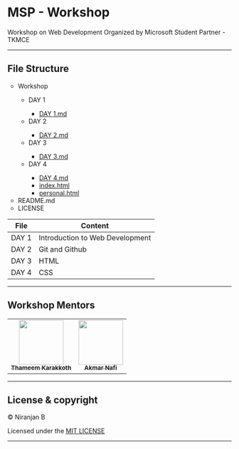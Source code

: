 # MSP - Workshop

Workshop on Web Development Organized by Microsoft Student Partner - TKMCE

---


## File Structure


<ul style="list-style-type:circle">
         <li>Workshop</li>
         <ul style="list-style-type:circle">
         <li>DAY 1</li>
         <ul>
         <li><a href = "https://github.com/Niranjanprof/MSP-Workshop/blob/master/Workshop/DAY%201/DAY%201.md">DAY 1.md</a></li>
         </ul>
         <li>DAY 2</li>
         <ul>
         <li><a href = "https://github.com/Niranjanprof/MSP-Workshop/blob/master/Workshop/DAY%202/DAY%202.md">DAY 2.md</a></li>
         </ul>
         <li>DAY 3</li>
         <ul>
         <li><a href = "https://github.com/Niranjanprof/MSP-Workshop/blob/master/Workshop/DAY%203/DAY%203.md">DAY 3.md</a></li>
         </ul>
         <li>DAY 4</li>
         <ul>
         <li><a href = "https://github.com/Niranjanprof/MSP-Workshop/blob/master/Workshop/DAY%204/DAY%204.md">DAY 4.md</a></li>
         <li><a href = "https://github.com/Niranjanprof/MSP-Workshop/blob/master/Workshop/DAY%204/index.html">index.html</a></li>
         <li><a href = "https://github.com/Niranjanprof/MSP-Workshop/blob/master/Workshop/DAY%204/personal.html">personal.html</a></li></ul>
      </ul>
         <li>README.md</li>
         <li>LICENSE</li>
      </ul>

| File | Content |
|--------|------|
|DAY 1 |Introduction to Web Development|
|DAY 2 |Git and Github|
|DAY 3 |HTML|
|DAY 4 |CSS|


---
## Workshop Mentors


<table>
  <tr>
    <td align="center"><a href="https://github.com/thameemk612"><img src="https://avatars0.githubusercontent.com/u/33159840?s=400&u=4b94857eac651dcfaa0db2797cc381bb4ab34a99&v=4" width="100px" alt=""/><br /><sub><b>Thameem Karakkoth</b></sub></a></td>
    <td align="center"><a href="https://github.com/AkmarNafi"><img src="https://avatars0.githubusercontent.com/u/20369607?s=400&u=6cf1f3f44db50cc339337067ec38e9abaef3093f&v=4" width="100px" alt=""/><br /><sub><b>Akmar Nafi</b></sub></a></td>
  </tr>
</table>

---

## License & copyright

© Niranjan B 

Licensed under the [MIT LICENSE](LICENSE)

---
